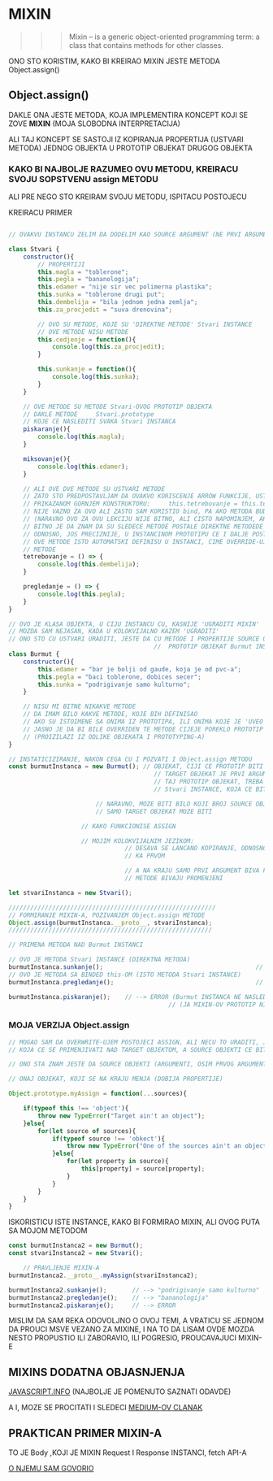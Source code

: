 # MIXIN

>>> Mixin – is a generic object-oriented programming term: a class that contains methods for other classes.

ONO STO KORISTIM, KAKO BI KREIRAO MIXIN JESTE METODA Object.assign()

## Object.assign()

DAKLE ONA JESTE METODA, KOJA IMPLEMENTIRA KONCEPT KOJI SE ZOVE **MIXIN** (MOJA SLOBODNA INTERPRETACIJA)

ALI TAJ KONCEPT SE SASTOJI IZ KOPIRANJA PROPERTIJA (USTVARI METODA) JEDNOG OBJEKTA U PROTOTIP OBJEKAT DRUGOG OBJEKTA

### KAKO BI NAJBOLJE RAZUMEO OVU METODU, KREIRACU SVOJU SOPSTVENU assign METODU

ALI PRE NEGO STO KREIRAM SVOJU METODU, ISPITACU POSTOJECU

KREIRACU PRIMER

```javascript

// OVAKVU INSTANCU ZELIM DA DODELIM KAO SOURCE ARGUMENT (NE PRVI ARGUMENT), Object.assign METODE (PRVI ARGUMENT SE NAZIVA TARGET-OM)

class Stvari {
    constructor(){
        // PROPERTIJI
        this.magla = "toblerone";
        this.pegla = "bananologija";
        this.edamer = "nije sir vec polimerna plastika";
        this.sunka = "toblerone drugi put";
        this.dembelija = "bila jednom jedna zemlja";
        this.za_procjedit = "suva drenovina";

        // OVO SU METODE, KOJE SU 'DIREKTNE METODE' Stvari INSTANCE
        // OVE METODE NISU METODE 
        this.cedjenje = function(){
            console.log(this.za_procjedit);
        }

        this.sunkanje = function(){
            console.log(this.sunka);
        }
    }

    // OVE METODE SU METODE Stvari-OVOG PROTOTIP OBJEKTA
    // DAKLE METODE     Stvari.prototype 
    // KOJE CE NASLEDITI SVAKA Stvari INSTANCA
    piskaranje(){
        console.log(this.magla);
    }

    miksovanje(){
        console.log(this.edamer);
    }

    // ALI OVE DVE METODE SU USTVARI METODE
    // ZATO STO PREDPOSTAVLJAM DA OVAKVO KORISCENJE ARROW FUNKCIJE, USTVARI RADI SLEDECE U
    // PRIKAZANOM GORNJEM KONSTRUKTORU:     this.tetrebovanje = this.tetrebovanje.bind(this)
    // NIJE VAZNO ZA OVO ALI ZASTO SAM KORISTIO bind, PA AKO METODA BUDE PROMENILA CONTEXT 
    // (NARAVNO OVO ZA OVU LEKCIJU NIJE BITNO, ALI CISTO NAPOMINJEM, AKO ZABORAVIM)
    // BITNO JE DA ZNAM DA SU SLEDECE METODE POSTALE DIREKTNE METODEDE INSTANCI
    // ODNOSNO, JOS PRECIZNIJE, U INSTANCINOM PROTOTIPU CE I DALJE POSTOJATI OVE METODE, ALI SU
    // OVE METODE ISTO AUTOMATSKI DEFINISU U INSTANCI, CIME OVERRIDE-UJU PROTOTIPOVE ISTOIMENE
    // METODE
    tetrebovanje = () => {
        console.log(this.dembelija);
    }

    pregledanje = () => {
        console.log(this.pegla);
    }
}

// OVO JE KLASA OBJEKTA, U CIJU INSTANCU CU, KASNIJE 'UGRADITI MIXIN'
// MOZDA SAM NEJASAN, KADA U KOLOKVIJALNO KAZEM 'UGRADITI'
// ONO STO CU USTVARI URADITI, JESTE DA CU METODE I PROPERTIJE SOURCE OBJEKTA, PREKOPIRATI U 
                                        //  PROTOTIP OBJEKAT Burmut INSTANCE
class Burmut {
    constructor(){
        this.edamer = "bar je bolji od gaude, koja je od pvc-a";
        this.pegla = "baci toblerone, dobices secer";
        this.sunka = "podrigivanje samo kulturno";
    }

    // NISU MI BITNE NIKAKVE METODE
    // DA IMAM BILO KAKVE METODE, KOJE BIH DEFINISAO
    // AKO SU ISTOIMENE SA ONIMA IZ PROTOTIPA, ILI ONIMA KOJE JE 'UVEO MIXIN'
    // JASNO JE DA BI BILE OVERRIDEN TE METODE CIJEJE POREKLO PROTOTIP ILI MIXIN
    // (PROIZILAZI IZ ODLIKE OBJEKATA I PROTOTYPING-A)
}

// INSTATICIZIRANJE, NAKON CEGA CU I POZVATI I Object.assign METODU
const burmutInstanca = new Burmut(); // OBJEKAT, CIJI CE PROTOTIP BITI TARGET OBJEKAT
                                        // TARGET OBJEKAT JE PRVI ARGUMENT Object.assign METODE
                                        // TAJ PROTOTIP OBJEKAT, TREBA DA DOBIJE SVE METODE I PROPERTIJE
                                        // Stvari INSTANCE, KOJA CE BITI SOURCE OBJEKAT, A TO JE DRUGI ARGUMENT

                        // NARAVNO, MOZE BITI BILO KOJI BROJ SOURCE OBJEKATA, KOJI OSTAJU NA KRAJU NEPROMENJENI
                        // SAMO TARGET OBJEKAT MOZE BITI 

                    // KAKO FUNKCIONISE ASSIGN

                    // MOJIM KOLOKVIJALNIM JEZIKOM:
                                // DESAVA SE LANCANO KOPIRANJE, ODNOSNO OVERWRITE-OVANJE OD POSLEDNJEG ARGUMENT OBJEKTA
                                // KA PRVOM

                                // A NA KRAJU SAMO PRVI ARGUMENT BIVA PROMENJEN, ODNOSNO SAMO NJEGOVI PROPERTIJI I
                                // METODE BIVAJU PROMENJENI

let stvariInstanca = new Stvari();

/////////////////////////////////////////////////////////
// FORMIRANJE MIXIN-A, POZIVANJEM Object.assign METODE
Object.assign(burmutInstanca.__proto__, stvariInstanca);
////////////////////////////////////////////////////////

// PRIMENA METODA NAD Burmut INSTANCI

// OVO JE METODA Stvari INSTANCE (DIREKTNA METODA)
burmutInstanca.sunkanje();                                          // --> "podrigivanje samo kulturno"
// OVO JE METODA SA BINDED this-OM (ISTO METODA Stvari INSTANCE)
burmutInstanca.pregledanje();                                       // --> "bananologija"

burmutInstanca.piskaranje();    // --> ERROR (Burmut INSTANCA NE NASLEDJUJE METODE OD MIXINOVOG PROTOTIPA)
                                            // (JA MIXIN-OV PROTOTIP NISAM PROSLEDIO)
```

### MOJA VERZIJA Object.assign

```JAVASCRIPT
// MOGAO SAM DA OVERWRITE-UJEM POSTOJECI ASSIGN, ALI NECU TO URADITI, JER ZELIM DA NAPRAVIM ASSIGN FUNKCIJU
// KOJA CE SE PRIMENJIVATI NAD TARGET OBJEKTOM, A SOURCE OBJEKTI CE BITI ARGUMENTI

// ONO STA ZNAM JESTE DA SOURCE OBJEKTI (ARGUMENTI, OSIM PRVOG ARGUMENTA) Object.assign METODE, OSTAJU NEPROMENJENI

// ONAJ OBJEKAT, KOJI SE NA KRAJU MENJA (DOBIJA PROPERTIJE)

Object.prototype.myAssign = function(...sources){

    if(typeof this !== 'object'){
        throw new TypeError("Target ain't an object");
    }else{
        for(let source of sources){
            if(typeof source !== 'obkect'){
                throw new TypeError("One of the sources ain't an object");
            }else{
                for(let property in source){
                    this[property] = source[property];
                }
            }
        }
    }
}
```

ISKORISTICU ISTE INSTANCE, KAKO BI FORMIRAO MIXIN, ALI OVOG PUTA SA MOJOM METODOM

```JAVASCRIPT
const burmutInstanca2 = new Burmut();
const stvariInstanca2 = new Stvari();

    // PRAVLJENJE MIXIN-A
burmutInstanca2.__proto__.myAssign(stvariInstanca2);

burmutInstanca2.sunkanje();       // --> "podrigivanje samo kulturno"
burmutInstanca2.pregledanje();    // --> "bananologija"
burmutInstanca2.piskaranje();     // --> ERROR
```

MISLIM DA SAM REKA ODOVOLJNO O OVOJ TEMI, A VRATICU SE JEDNOM DA PROUCI MSVE VEZANO ZA MIXINE, I NA TO DA LISAM OVDE MOZDA NESTO PROPUSTIO ILI ZABORAVIO, ILI POGRESIO, PROUCAVAJUCI MIXIN-E

## MIXINS DODATNA OBJASNJENJA

[JAVASCRIPT.INFO](https://javascript.info/mixins) (NAJBOLJE JE POMENUTO SAZNATI ODAVDE)

A I, MOZE SE PROCITATI I SLEDECI [MEDIUM-OV CLANAK](https://blog.bitsrc.io/understanding-mixins-in-javascript-de5d3e02b466)

## PRAKTICAN PRIMER MIXIN-A

TO JE Body ,KOJI JE MIXIN Request I Response INSTANCI, fetch API-A

[O NJEMU SAM GOVORIO]()